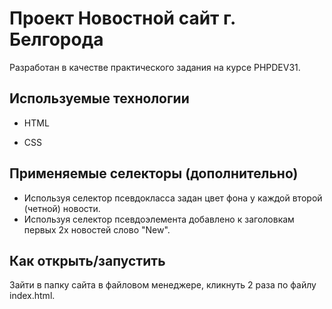 # Проект Новостной сайт г. Белгорода

Разработан в качестве практического задания на курсе PHPDEV31.

## Используемые технологии

- HTML

- CSS

## Применяемые селекторы (дополнительно)

- Используя селектор псевдокласса задан цвет фона у каждой второй (четной) новости.
- Используя селектор псевдоэлемента добавлено к заголовкам пeрвых 2х новостей слово "New".

## Как открыть/запустить

Зайти в папку сайта в файловом менеджере, кликнуть 2 раза по файлу index.html.
